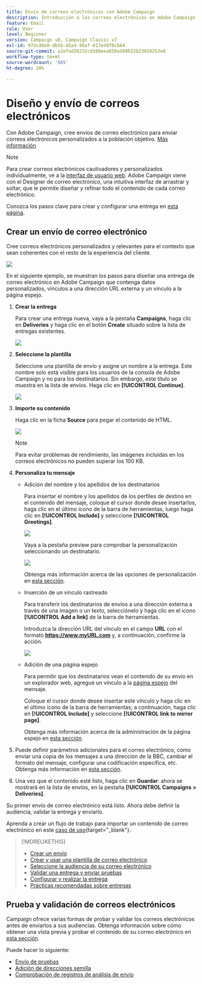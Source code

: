 ```yaml
---
title: Envío de correos electrónicos con Adobe Campaign
description: Introducción a los correos electrónicos en Adobe Campaign. Envíe correos electrónicos personalizados a una población de destino.
feature: Email
role: User
level: Beginner
version: Campaign v8, Campaign Classic v7
exl-id: 97dcd0e0-db5b-45a4-96af-817e49f6cb64
source-git-commit: a2efad26232cd380eea850a589b22b23928253e8
workflow-type: tm+mt
source-wordcount: '565'
ht-degree: 20%

---
```


# Diseño y envío de correos electrónicos

Con Adobe Campaign, cree envíos de correo electrónico para enviar correos electrónicos personalizados a la población objetivo. [Más información](../send/send.md)

>[!NOTE]
>
>Para crear correos electrónicos cautivadores y personalizados individualmente, ve a la [interfaz de usuario web](../start/campaign-ui.md#campaign-web-user-interface-ac-web-ui). Adobe Campaign viene con el Designer de correo electrónico, una intuitiva interfaz de arrastrar y soltar, que le permite diseñar y refinar todo el contenido de cada correo electrónico.


Conozca los pasos clave para crear y configurar una entrega en [esta página](../start/create-message.md).

## Crear un envío de correo electrónico

Cree correos electrónicos personalizados y relevantes para el contexto que sean coherentes con el resto de la experiencia del cliente.

![](assets/new-email-content.png)


En el siguiente ejemplo, se muestran los pasos para diseñar una entrega de correo electrónico en Adobe Campaign que contenga datos personalizados, vínculos a una dirección URL externa y un vínculo a la página espejo.

1. **Crear la entrega**

   Para crear una entrega nueva, vaya a la pestaña **Campaigns**, haga clic en **Deliveries** y haga clic en el botón **Create** situado sobre la lista de entregas existentes.

   ![](assets/delivery_step_1.png)

1. **Seleccione la plantilla**

   Seleccione una plantilla de envío y asigne un nombre a la entrega. Este nombre solo está visible para los usuarios de la consola de Adobe Campaign y no para los destinatarios. Sin embargo, este título se muestra en la lista de envíos. Haga clic en **[!UICONTROL Continue]**.

   ![](assets/dce_delivery_model.png)

1. **Importe su contenido**

   Haga clic en la ficha **Source** para pegar el contenido de HTML.

   ![](assets/paste-content.png)

   >[!NOTE]
   >
   >Para evitar problemas de rendimiento, las imágenes incluidas en los correos electrónicos no pueden superar los 100 KB.

1. **Personaliza tu mensaje**

   * Adición del nombre y los apellidos de los destinatarios

     Para insertar el nombre y los apellidos de los perfiles de destino en el contenido del mensaje, coloque el cursor donde desee insertarlos, haga clic en el último icono de la barra de herramientas, luego haga clic en **[!UICONTROL Include]** y seleccione **[!UICONTROL Greetings]**.

     ![](assets/include-greetings.png)

     Vaya a la pestaña preview para comprobar la personalización seleccionando un destinatario.

     ![](assets/perso-check.png)

     Obtenga más información acerca de las opciones de personalización en [esta sección](personalize.md).

   * Inserción de un vínculo rastreado

     Para transferir los destinatarios de envíos a una dirección externa a través de una imagen o un texto, selecciónelo y haga clic en el icono **[!UICONTROL Add a link]** de la barra de herramientas.

     Introduzca la dirección URL del vínculo en el campo **URL** con el formato **https://www.myURL.com** y, a continuación, confirme la acción.

     ![](assets/add-a-link.png)

   * Adición de una página espejo

     Para permitir que los destinatarios vean el contenido de su envío en un explorador web, agregue un vínculo a la [página espejo](mirror-page.md) del mensaje.

     Coloque el cursor donde desee insertar este vínculo y haga clic en el último icono de la barra de herramientas; a continuación, haga clic en **[!UICONTROL Include]** y seleccione **[!UICONTROL link to mirror page]**.

     Obtenga más información acerca de la administración de la página espejo en [esta sección](mirror-page.md#link-to-mirror-page).

1. Puede definir parámetros adicionales para el correo electrónico, como enviar una copia de los mensajes a una dirección de la BBC, cambiar el formato del mensaje, configurar una codificación específica, etc. Obtenga más información en [esta sección](email-parameters.md).

1. Una vez que el contenido esté listo, haga clic en **Guardar**: ahora se mostrará en la lista de envíos, en la pestaña **[!UICONTROL Campaigns > Deliveries]**.

Su primer envío de correo electrónico está listo. Ahora debe definir la audiencia, validar la entrega y enviarlo.

Aprenda a crear un flujo de trabajo para importar un contenido de correo electrónico en este [caso de uso](https://experienceleague.adobe.com/docs/campaign/automation/workflows/use-cases/deliveries/load-delivery-content.html){target="_blank"}.

>[!MORELIKETHIS]
>
>* [Crear un envío](../start/create-message.md)
>* [Crear y usar una plantilla de correo electrónico](create-templates.md)
>* [Seleccione la audiencia de su correo electrónico](../audiences/gs-audiences.md)
>* [Validar una entrega y enviar pruebas](preview-and-proof.md)
>* [Configurar y realizar la entrega](configure-and-send.md)
>* [Prácticas recomendadas sobre entregas](../start/delivery-best-practices.md)

## Prueba y validación de correos electrónicos

Campaign ofrece varias formas de probar y validar los correos electrónicos antes de enviarlos a sus audiencias. Obtenga información sobre cómo obtener una vista previa y probar el contenido de su correo electrónico en [esta sección](../send/preview-and-proof.md).

Puede hacer lo siguiente:

* [Envío de pruebas](preview-and-proof.md)
* [Adición de direcciones semilla](../audiences/test-profiles.md)
* [Comprobación de registros de análisis de envío](delivery-analysis.md)

